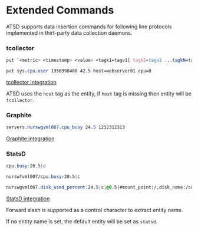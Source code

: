 # Extended Commands

ATSD supports data insertion commands for following line protocols implemented in thirt-party data collection daemons.

### tcollector

```css
put `<metric> <timestamp> <value> <tagk1=tagv1[ tagk2=tagv2 ...tagkN=tagvN]>`
```

```css
put sys.cpu.user 1356998400 42.5 host=webserver01 cpu=0
```

[tcollector integration](https://axibase.com/products/axibase-time-series-database/writing-data/tcollector/)

ATSD uses the `host` tag as the entity, if `host` tag is missing then entity will be `tcollector`.

### Graphite

```css
servers.nurswgvml007.cpu_busy 24.5 1232312313
```

[Graphite integration](http://axibase.com/products/axibase-time-series-database/writing-data/graphite-format/)

### StatsD

```css
cpu.busy:20.5|c
```

```css
nurswfvml007/cpu.busy:20.5|c
```

```css
nurswgvml007.disk_used_percent:24.5|c|@0.5|#mount_point:/,disk_name:/sda
```

[StatsD integration](http://axibase.com/products/axibase-time-series-database/writing-data/statsd/)

Forward slash is supported as a control character to extract entity name. 

If no entity name is set, the default entity will be set as `statsd`.








